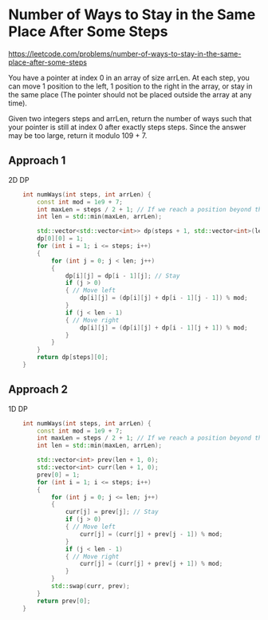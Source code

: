 # Number of Ways to Stay in the Same Place After Some Steps

https://leetcode.com/problems/number-of-ways-to-stay-in-the-same-place-after-some-steps

You have a pointer at index 0 in an array of size arrLen. At each step, you can move 1 position to the left, 1 position to the right in the array, or stay in the same place (The pointer should not be placed outside the array at any time).

Given two integers steps and arrLen, return the number of ways such that your pointer is still at index 0 after exactly steps steps. Since the answer may be too large, return it modulo 109 + 7.

## Approach 1
2D DP

``` C++
    int numWays(int steps, int arrLen) {
        const int mod = 1e9 + 7;
        int maxLen = steps / 2 + 1; // If we reach a position beyond this len, we can't go back to 0 position
        int len = std::min(maxLen, arrLen);

        std::vector<std::vector<int>> dp(steps + 1, std::vector<int>(len, 0));
        dp[0][0] = 1;
        for (int i = 1; i <= steps; i++)
        {
            for (int j = 0; j < len; j++)
            {
                dp[i][j] = dp[i - 1][j]; // Stay 
                if (j > 0)
                { // Move left
                    dp[i][j] = (dp[i][j] + dp[i - 1][j - 1]) % mod;
                }
                if (j < len - 1)
                { // Move right
                    dp[i][j] = (dp[i][j] + dp[i - 1][j + 1]) % mod;
                }
            }
        }
        return dp[steps][0];
    }
```

## Approach 2

1D DP

``` C++ 
    int numWays(int steps, int arrLen) {
        const int mod = 1e9 + 7;
        int maxLen = steps / 2 + 1; // If we reach a position beyond this len, we can't go back to 0 position
        int len = std::min(maxLen, arrLen);

        std::vector<int> prev(len + 1, 0);
        std::vector<int> curr(len + 1, 0);
        prev[0] = 1;
        for (int i = 1; i <= steps; i++)
        {
            for (int j = 0; j <= len; j++)
            {
                curr[j] = prev[j]; // Stay
                if (j > 0)
                { // Move left
                    curr[j] = (curr[j] + prev[j - 1]) % mod;
                }
                if (j < len - 1)
                { // Move right
                    curr[j] = (curr[j] + prev[j + 1]) % mod;
                }                
            }
            std::swap(curr, prev);
        }
        return prev[0];
    }
```